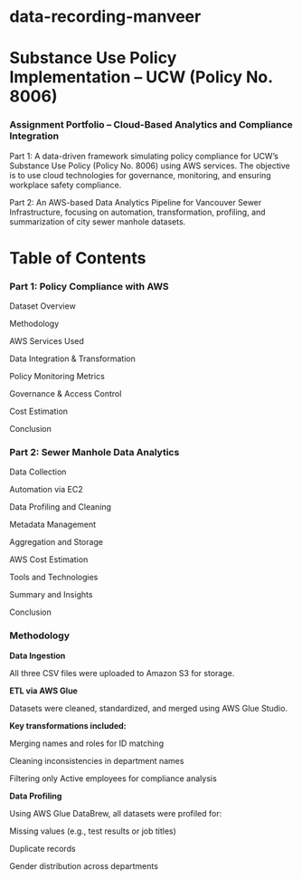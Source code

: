 # data-recording-manveer
# **Substance Use Policy Implementation – UCW (Policy No. 8006)**  
### **Assignment Portfolio – Cloud-Based Analytics and Compliance Integration**
Part 1: A data-driven framework simulating policy compliance for UCW’s Substance Use Policy (Policy No. 8006) using AWS services. The objective is to use cloud technologies for governance, monitoring, and ensuring workplace safety compliance.

Part 2: An AWS-based Data Analytics Pipeline for Vancouver Sewer Infrastructure, focusing on automation, transformation, profiling, and summarization of city sewer manhole datasets.

# Table of Contents
### **Part 1: Policy Compliance with AWS**
Dataset Overview

Methodology

AWS Services Used

Data Integration & Transformation

Policy Monitoring Metrics

Governance & Access Control

Cost Estimation

Conclusion

### **Part 2: Sewer Manhole Data Analytics**

Data Collection

Automation via EC2

Data Profiling and Cleaning

Metadata Management

Aggregation and Storage

AWS Cost Estimation

Tools and Technologies

Summary and Insights

Conclusion


### **Methodology**
**Data Ingestion**

All three CSV files were uploaded to Amazon S3 for storage.

**ETL via AWS Glue**

Datasets were cleaned, standardized, and merged using AWS Glue Studio. 

**Key transformations included:**

Merging names and roles for ID matching

Cleaning inconsistencies in department names

Filtering only Active employees for compliance analysis

**Data Profiling**

Using AWS Glue DataBrew, all datasets were profiled for:

Missing values (e.g., test results or job titles)

Duplicate records

Gender distribution across departments








